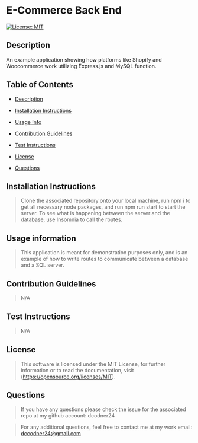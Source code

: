 # E-Commerce Back End 
[![License: MIT](https://img.shields.io/badge/License-MIT-yellow.svg)](https://opensource.org/licenses/MIT)
 
## Description  
<a name="descrip"></a>
An example application showing how platforms like Shopify and Woocommerce work utilizing Express.js and MySQL function. 
 
## Table of Contents 
- [Description](#description)

- [Installation Instructions](#instructions) 

- [Usage Info](#usage) 

- [Contribution Guidelines](#contributions) 

- [Test Instructions](#tests) 

- [License](#license) 

- [Questions](#questions) 

 
## Installation Instructions 
<a name="instr"></a> 
 
>Clone the associated repository onto your local machine, run npm i to get all necessary node packages, and run npm run start to start the server. To see what is happening between the server and the database, use Insomnia to call the routes. 
 
## Usage information 
<a name="usage"></a>  
 
>This application is meant for demonstration purposes only, and is an example of how to write routes to communicate between a database and  a SQL server. 
 
## Contribution Guidelines 
<a name="contribution"></a>  
 
>N/A 
 
## Test Instructions 
<a name="testing"></a>  
 
>N/A 
 
## License 
<a name="licence"></a>  
>This software is licensed under the MIT License, for further information or to read the documentation, visit (https://opensource.org/licenses/MIT). 
 
## Questions 
<a name="questions"></a> 

>If you have any questions please check the issue for the associated repo at my github account: dcodner24 

>For any additional questions, feel free to contact me at my work email: dccodner24@gmail.com

